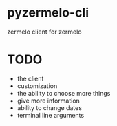 # pyzermelo-cli
zermelo client for zermelo

# TODO
- the client
- customization
- the ability to choose more things
- give more information
- ability to change dates
- terminal line arguments
